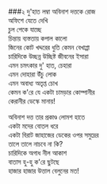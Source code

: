 ###২
দু'হাত লম্বা অবিনাশ দত্তকে রোজ   
অফিশে যেতে দেখি  
চুল পেকে যাচ্ছে  
চিন্তায় ব্যস্ততায় কপাল কালো   
জিনের কোট খদ্দরের ধুতি কেমন বেখাপ্পা   
চারিদিকে উচ্ছন্ন উচ্ছিষ্ট জীবনের ইসারা   
এমন চমৎকার দু' হাত, চেহারা  
এমন দোহারা উঁচু লোক   
এমন অবাধ্য অতৃপ্ত চোখ  
কেমন ক'রে যে একটা চামড়ার কোম্পানীর  
	কেরানীর ডেস্কে মানায়!  

অবিনাশ দত্ত তার প্রকাণ্ড লোমশ হাতে   
	একটা মদের বোতল ধরে   
একটা বিরাট জাহাজের ডেকে‌র ওপর সমুদ্রের  
	তালে তালে নাচবে না কি?  
	চারিদিকে অগাধ নীল আকাশ   
বাতাস হু-হু ক'রে ছুটছে  
	হাজার হাজার উত্তাল বেলুনের মত!
